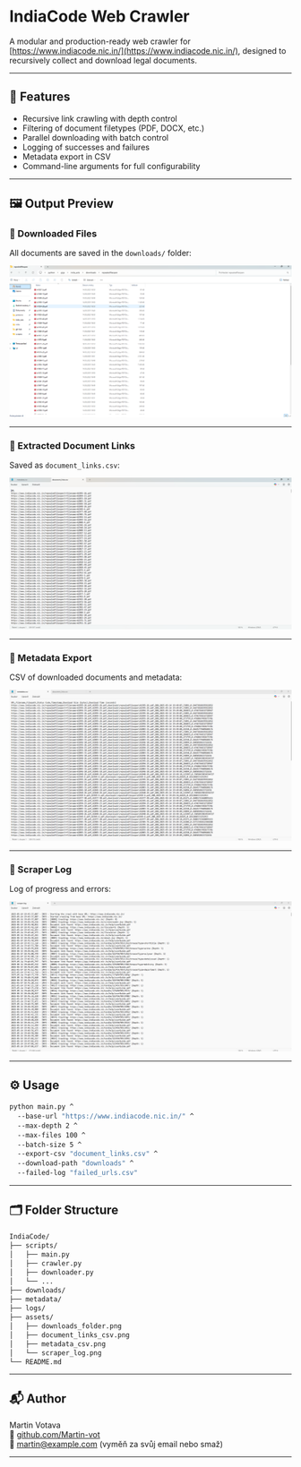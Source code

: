 # IndiaCode Web Crawler

A modular and production-ready web crawler for [https://www.indiacode.nic.in/](https://www.indiacode.nic.in/), designed to recursively collect and download legal documents.

---

## 🚀 Features

- Recursive link crawling with depth control
- Filtering of document filetypes (PDF, DOCX, etc.)
- Parallel downloading with batch control
- Logging of successes and failures
- Metadata export in CSV
- Command-line arguments for full configurability

---

## 🖼 Output Preview

### 📁 Downloaded Files
All documents are saved in the `downloads/` folder:

![Downloads folder](assets/downloads_folder.png)

---

### 📄 Extracted Document Links
Saved as `document_links.csv`:

![Document links CSV](assets/document_links_csv.png)

---

### 📝 Metadata Export
CSV of downloaded documents and metadata:

![Metadata CSV](assets/metadata_csv.png)

---

### 🧾 Scraper Log
Log of progress and errors:

![Scraper log](assets/scraper_log.png)

---

## ⚙️ Usage

```bash
python main.py ^
  --base-url "https://www.indiacode.nic.in/" ^
  --max-depth 2 ^
  --max-files 100 ^
  --batch-size 5 ^
  --export-csv "document_links.csv" ^
  --download-path "downloads" ^
  --failed-log "failed_urls.csv"
```

---

## 🗂 Folder Structure

```
IndiaCode/
├── scripts/
│   ├── main.py
│   ├── crawler.py
│   ├── downloader.py
│   └── ...
├── downloads/
├── metadata/
├── logs/
├── assets/
│   ├── downloads_folder.png
│   ├── document_links_csv.png
│   ├── metadata_csv.png
│   └── scraper_log.png
└── README.md
```

---

## 📬 Author

Martin Votava  
🔗 [github.com/Martin-vot](https://github.com/Martin-vot)  
📧 [martin@example.com](mailto:martin@example.com) (vyměň za svůj email nebo smaž)

---
